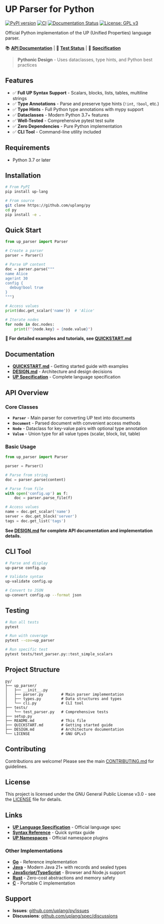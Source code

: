 # UP Parser for Python

[![PyPI version](https://badge.fury.io/py/up-lang.svg)](https://pypi.org/project/up-lang/)
[![CI](https://github.com/uplang/py/workflows/CI/badge.svg)](https://github.com/uplang/py/actions)
[![Documentation Status](https://readthedocs.org/projects/uplang/badge/?version=latest)](https://uplang.readthedocs.io/)
[![License: GPL v3](https://img.shields.io/badge/License-GPLv3-blue.svg)](https://www.gnu.org/licenses/gpl-3.0)

Official Python implementation of the UP (Unified Properties) language parser.

📚 **[API Documentation](https://uplang.readthedocs.io/)** | 🧪 **[Test Status](https://github.com/uplang/py/actions)** | 📖 **[Specification](https://github.com/uplang/spec)**

> **Pythonic Design** - Uses dataclasses, type hints, and Python best practices

## Features

- ✅ **Full UP Syntax Support** - Scalars, blocks, lists, tables, multiline strings
- ✅ **Type Annotations** - Parse and preserve type hints (`!int`, `!bool`, etc.)
- ✅ **Type Hints** - Full Python type annotations with mypy support
- ✅ **Dataclasses** - Modern Python 3.7+ features
- ✅ **Well-Tested** - Comprehensive pytest test suite
- ✅ **Zero Dependencies** - Pure Python implementation
- ✅ **CLI Tool** - Command-line utility included

## Requirements

- Python 3.7 or later

## Installation

```bash
# From PyPI
pip install up-lang

# From source
git clone https://github.com/uplang/py
cd py
pip install -e .
```

## Quick Start

```python
from up_parser import Parser

# Create a parser
parser = Parser()

# Parse UP content
doc = parser.parse("""
name Alice
age!int 30
config {
  debug!bool true
}
""")

# Access values
print(doc.get_scalar('name'))  # 'Alice'

# Iterate nodes
for node in doc.nodes:
    print(f"{node.key} = {node.value}")
```

**📖 For detailed examples and tutorials, see [QUICKSTART.md](QUICKSTART.md)**

## Documentation

- **[QUICKSTART.md](QUICKSTART.md)** - Getting started guide with examples
- **[DESIGN.md](DESIGN.md)** - Architecture and design decisions
- **[UP Specification](https://github.com/uplang/spec)** - Complete language specification

## API Overview

### Core Classes

- **`Parser`** - Main parser for converting UP text into documents
- **`Document`** - Parsed document with convenient access methods
- **`Node`** - Dataclass for key-value pairs with optional type annotation
- **`Value`** - Union type for all value types (scalar, block, list, table)

### Basic Usage

```python
from up_parser import Parser

parser = Parser()

# Parse from string
doc = parser.parse(content)

# Parse from file
with open('config.up') as f:
    doc = parser.parse_file(f)

# Access values
name = doc.get_scalar('name')
server = doc.get_block('server')
tags = doc.get_list('tags')
```

**See [DESIGN.md](DESIGN.md) for complete API documentation and implementation details.**

## CLI Tool

```bash
# Parse and display
up-parse config.up

# Validate syntax
up-validate config.up

# Convert to JSON
up-convert config.up --format json
```

## Testing

```bash
# Run all tests
pytest

# Run with coverage
pytest --cov=up_parser

# Run specific test
pytest tests/test_parser.py::test_simple_scalars
```

## Project Structure

```
py/
├── up_parser/
│   ├── __init__.py
│   ├── parser.py        # Main parser implementation
│   ├── types.py         # Data structures and types
│   └── cli.py           # CLI tool
├── tests/
│   └── test_parser.py   # Comprehensive tests
├── setup.py
├── README.md            # This file
├── QUICKSTART.md        # Getting started guide
├── DESIGN.md            # Architecture documentation
└── LICENSE              # GNU GPLv3
```

## Contributing

Contributions are welcome! Please see the main [CONTRIBUTING.md](https://github.com/uplang/spec/blob/main/CONTRIBUTING.md) for guidelines.

## License

This project is licensed under the GNU General Public License v3.0 - see the [LICENSE](LICENSE) file for details.

## Links

- **[UP Language Specification](https://github.com/uplang/spec)** - Official language spec
- **[Syntax Reference](https://github.com/uplang/spec/blob/main/SYNTAX-REFERENCE.md)** - Quick syntax guide
- **[UP Namespaces](https://github.com/uplang/ns)** - Official namespace plugins

### Other Implementations

- **[Go](https://github.com/uplang/go)** - Reference implementation
- **[Java](https://github.com/uplang/java)** - Modern Java 21+ with records and sealed types
- **[JavaScript/TypeScript](https://github.com/uplang/js)** - Browser and Node.js support
- **[Rust](https://github.com/uplang/rust)** - Zero-cost abstractions and memory safety
- **[C](https://github.com/uplang/c)** - Portable C implementation

## Support

- **Issues**: [github.com/uplang/py/issues](https://github.com/uplang/py/issues)
- **Discussions**: [github.com/uplang/spec/discussions](https://github.com/uplang/spec/discussions)
